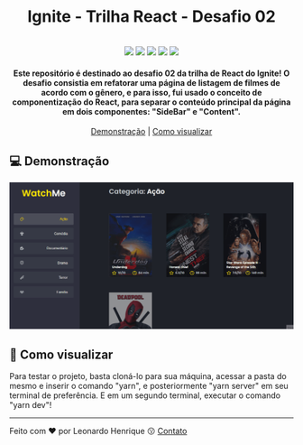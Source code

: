 <h1 align="center">
  Ignite - Trilha React - Desafio 02
</h1>

<p align="center">
  <br>
  <img src="https://img.shields.io/github/languages/top/leohpc/desafio-02-ignite-react">
  <img src="https://img.shields.io/github/issues/leohpc/desafio-02-ignite-react">
  <img src="https://img.shields.io/github/forks/leohpc/desafio-02-ignite-react">
  <img src="https://img.shields.io/github/stars/leohpc/desafio-02-ignite-react">
  <img src="https://img.shields.io/static/v1?label=license&message=MIT&color=E51C44">
</p>

<h4 align="center">
  Este repositório é destinado ao desafio 02 da trilha de React do Ignite! O desafio consistia em refatorar uma página de listagem de filmes de acordo com o gênero, e para isso, fui usado o conceito de componentização do React, para separar o conteúdo principal da página em dois componentes: "SideBar" e "Content".
</h4>

<p align="center">
  <a href="#computer-demonstração">Demonstração</a> | <a href="#iphone-como-visualizar">Como visualizar</a>
</p>
  
## :computer: Demonstração

<div align="center">
  <img src="https://github.com/LeoHPC/desafio-02-ignite-react/blob/main/demos/challenge-02.gif">
</div>

## :iphone: Como visualizar

<p>Para testar o projeto, basta cloná-lo para sua máquina, acessar a pasta do mesmo e inserir o comando "yarn", e posteriormente "yarn server" em seu terminal de preferência. E em um segundo terminal, executar o comando "yarn dev"!</p>

---

Feito com ❤ por Leonardo Henrique :kissing: [Contato](https://www.linkedin.com/in/leonardo-henrique-33a3ab210)
